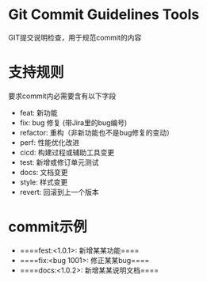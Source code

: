 # Git Commit Guidelines Tools
GIT提交说明检查，用于规范commit的内容

# 支持规则
要求commit内必需要含有以下字段
- feat: 新功能
- fix: bug 修复 (带Jira里的bug编号)
- refactor: 重构（非新功能也不是bug修复的变动）
- perf: 性能优化改进
- cicd: 构建过程或辅助工具变更
- test: 新增或修订单元测试
- docs: 文档变更
- style: 样式变更
- revert: 回滚到上一个版本


# commit示例
- ====fest:<1.0.1>: 新增某某功能====
- ====fix:<bug 1001>: 修正某某bug====
- ====docs:<1.0.2>: 新增某某说明文档====